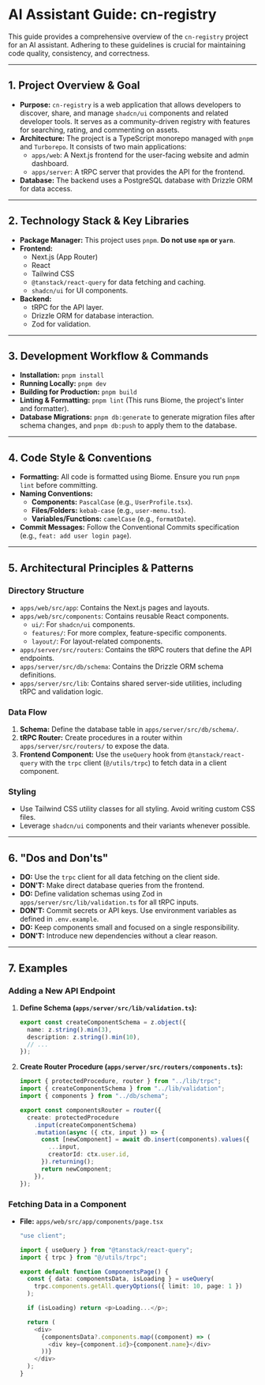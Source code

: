 # AI Assistant Guide: cn-registry

This guide provides a comprehensive overview of the `cn-registry` project for an AI assistant. Adhering to these guidelines is crucial for maintaining code quality, consistency, and correctness.

---

## 1. Project Overview & Goal

*   **Purpose:** `cn-registry` is a web application that allows developers to discover, share, and manage `shadcn/ui` components and related developer tools. It serves as a community-driven registry with features for searching, rating, and commenting on assets.
*   **Architecture:** The project is a TypeScript monorepo managed with `pnpm` and `Turborepo`. It consists of two main applications:
    *   `apps/web`: A Next.js frontend for the user-facing website and admin dashboard.
    *   `apps/server`: A tRPC server that provides the API for the frontend.
*   **Database:** The backend uses a PostgreSQL database with Drizzle ORM for data access.

---

## 2. Technology Stack & Key Libraries

*   **Package Manager:** This project uses `pnpm`. **Do not use `npm` or `yarn`**.
*   **Frontend:**
    *   Next.js (App Router)
    *   React
    *   Tailwind CSS
    *   `@tanstack/react-query` for data fetching and caching.
    *   `shadcn/ui` for UI components.
*   **Backend:**
    *   tRPC for the API layer.
    *   Drizzle ORM for database interaction.
    *   Zod for validation.

---

## 3. Development Workflow & Commands

*   **Installation:** `pnpm install`
*   **Running Locally:** `pnpm dev`
*   **Building for Production:** `pnpm build`
*   **Linting & Formatting:** `pnpm lint` (This runs Biome, the project's linter and formatter).
*   **Database Migrations:** `pnpm db:generate` to generate migration files after schema changes, and `pnpm db:push` to apply them to the database.

---

## 4. Code Style & Conventions

*   **Formatting:** All code is formatted using Biome. Ensure you run `pnpm lint` before committing.
*   **Naming Conventions:**
    *   **Components:** `PascalCase` (e.g., `UserProfile.tsx`).
    *   **Files/Folders:** `kebab-case` (e.g., `user-menu.tsx`).
    *   **Variables/Functions:** `camelCase` (e.g., `formatDate`).
*   **Commit Messages:** Follow the Conventional Commits specification (e.g., `feat: add user login page`).

---

## 5. Architectural Principles & Patterns

### Directory Structure

*   `apps/web/src/app`: Contains the Next.js pages and layouts.
*   `apps/web/src/components`: Contains reusable React components.
    *   `ui/`: For `shadcn/ui` components.
    *   `features/`: For more complex, feature-specific components.
    *   `layout/`: For layout-related components.
*   `apps/server/src/routers`: Contains the tRPC routers that define the API endpoints.
*   `apps/server/src/db/schema`: Contains the Drizzle ORM schema definitions.
*   `apps/server/src/lib`: Contains shared server-side utilities, including tRPC and validation logic.

### Data Flow

1.  **Schema:** Define the database table in `apps/server/src/db/schema/`.
2.  **tRPC Router:** Create procedures in a router within `apps/server/src/routers/` to expose the data.
3.  **Frontend Component:** Use the `useQuery` hook from `@tanstack/react-query` with the `trpc` client (`@/utils/trpc`) to fetch data in a client component.

### Styling

*   Use Tailwind CSS utility classes for all styling. Avoid writing custom CSS files.
*   Leverage `shadcn/ui` components and their variants whenever possible.

---

## 6. "Dos and Don'ts"

*   **DO:** Use the `trpc` client for all data fetching on the client side.
*   **DON'T:** Make direct database queries from the frontend.
*   **DO:** Define validation schemas using Zod in `apps/server/src/lib/validation.ts` for all tRPC inputs.
*   **DON'T:** Commit secrets or API keys. Use environment variables as defined in `.env.example`.
*   **DO:** Keep components small and focused on a single responsibility.
*   **DON'T:** Introduce new dependencies without a clear reason.

---

## 7. Examples

### Adding a New API Endpoint

1.  **Define Schema (`apps/server/src/lib/validation.ts`):**

    ```typescript
    export const createComponentSchema = z.object({
      name: z.string().min(3),
      description: z.string().min(10),
      // ...
    });
    ```

2.  **Create Router Procedure (`apps/server/src/routers/components.ts`):**

    ```typescript
    import { protectedProcedure, router } from "../lib/trpc";
    import { createComponentSchema } from "../lib/validation";
    import { components } from "../db/schema";

    export const componentsRouter = router({
      create: protectedProcedure
        .input(createComponentSchema)
        .mutation(async ({ ctx, input }) => {
          const [newComponent] = await db.insert(components).values({
            ...input,
            creatorId: ctx.user.id,
          }).returning();
          return newComponent;
        }),
    });
    ```

### Fetching Data in a Component

*   **File:** `apps/web/src/app/components/page.tsx`

    ```typescript
    "use client";

    import { useQuery } from "@tanstack/react-query";
    import { trpc } from "@/utils/trpc";

    export default function ComponentsPage() {
      const { data: componentsData, isLoading } = useQuery(
        trpc.components.getAll.queryOptions({ limit: 10, page: 1 })
      );

      if (isLoading) return <p>Loading...</p>;

      return (
        <div>
          {componentsData?.components.map((component) => (
            <div key={component.id}>{component.name}</div>
          ))}
        </div>
      );
    }
    ```

